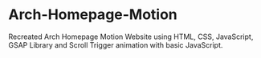 # Arch-Homepage-Motion
Recreated Arch Homepage Motion Website using HTML, CSS, JavaScript, GSAP Library and Scroll Trigger animation with basic JavaScript.

